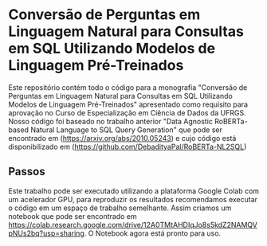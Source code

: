 # Conversão de Perguntas em Linguagem Natural para Consultas em SQL Utilizando Modelos de Linguagem Pré-Treinados

Este repositório contém todo o código para a monografia "Conversão de Perguntas em Linguagem Natural para Consultas em SQL Utilizando Modelos de Linguagem Pré-Treinados" apresentado como requisito para aprovação no Curso de Especialização em Ciência de Dados da UFRGS. Nosso código foi baseado no trabalho anterior "Data Agnostic RoBERTa-based Natural Language to SQL Query Generation" que pode ser encontrado em (https://arxiv.org/abs/2010.05243) e cujo código está disponibilizado em (https://github.com/DebadityaPal/RoBERTa-NL2SQL)

## Passos

Este trabalho pode ser executado utilizando a plataforma Google Colab com um acelerador GPU, para reproduzir os resultados recomendamos executar o código em um espaço de trabalho semelhante. Assim criamos um notebook que pode ser encontrado em https://colab.research.google.com/drive/12A0TMtAHDIqJo8s5kdZ2NAMQVpNUs2bq?usp=sharing. O Notebook agora está pronto para uso.
